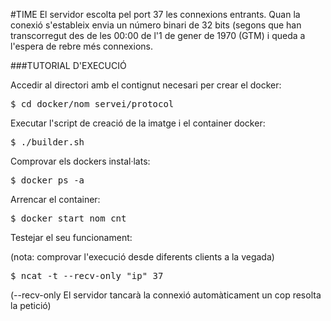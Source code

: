 #TIME
El servidor escolta pel port 37 les connexions entrants. Quan la conexió s'estableix
envia un número binari de 32 bits (segons que han transcorregut des de les 00:00 de 
l'1 de gener de 1970 (GTM) i queda a l'espera de rebre més connexions.


###TUTORIAL D'EXECUCIÓ

Accedir al directori amb el contignut necesari per crear el docker:
<pre>$ cd docker/nom_servei/protocol</pre>

Executar l'script de creació de la imatge i el container docker:

<pre>$ ./builder.sh</pre>

Comprovar els dockers instal·lats:

<pre>$ docker ps -a</pre>	

Arrencar el container:

<pre>$ docker start nom_cnt</pre>

Testejar el seu funcionament:

(nota: comprovar l'execució desde diferents clients a la vegada)

<pre>$ ncat -t --recv-only "ip" 37</pre>

(--recv-only El servidor tancarà la connexió automàticament un cop resolta la petició)

